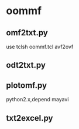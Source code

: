 # oommf
## omf2txt.py
  use tclsh oommf.tcl avf2ovf 
## odt2txt.py 
## plotomf.py
  python2.x,depend mayavi
## txt2excel.py 
